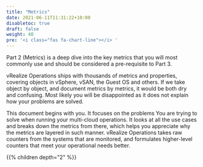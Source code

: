 ```yaml
---
title: "Metrics"
date: 2021-06-11T11:31:22+10:00
disabletoc: true
draft: false
weight: 40
pre: '<i class="fas fa-chart-line"></i> '
---
```


Part 2 (Metrics) is a deep dive into the key metrics that you will most commonly use and should be considered a pre-requisite to Part 3.

vRealize Operations ships with thousands of metrics and properties, covering objects in vSphere, vSAN, the Guest OS and others. If we take object by object, and document metrics by metrics, it would be both dry and confusing. Most likely you will be disappointed as it does not explain how your problems are solved.

This document begins with you. It focuses on the problems You are trying to solve when running your multi-cloud operations. It looks at all the use cases and breaks down the metrics from there, which helps you appreciate why the metrics are layered in such manner. vRealize Operations takes raw counters from the systems that are monitored, and formulates higher-level counters that meet your operational needs better.

{{% children depth="2" %}}